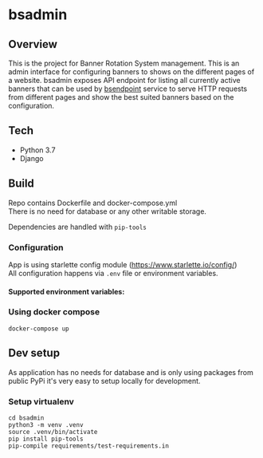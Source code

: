 # bsadmin

## Overview
This is the project for Banner Rotation System management. This is an admin 
interface for configuring banners to shows on the different pages of a website.
bsadmin exposes API endpoint for listing all currently active banners that can
be used by [bsendpoint](https://github.com/abramovd/bsendpoint) service to serve
HTTP requests from different pages and show the best suited banners based on 
the configuration. 

## Tech

- Python 3.7
- Django

## Build

Repo contains Dockerfile and docker-compose.yml  
There is no need for database or any other writable storage.

Dependencies are handled with `pip-tools`

### Configuration

App is using starlette config module (https://www.starlette.io/config/)  
All configuration happens via `.env` file or environment variables.

#### Supported environment variables:


### Using docker compose
```
docker-compose up
```

## Dev setup

As application has no needs for database and is only using packages from public PyPi it's very easy to setup locally for development.

### Setup virtualenv
```
cd bsadmin
python3 -m venv .venv
source .venv/bin/activate
pip install pip-tools
pip-compile requirements/test-requirements.in
```


